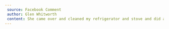 ```yaml
---
 source: Facebook Comment
 author: Glen Whitworth
 content: She came over and cleaned my refrigerator and stove and did an awesome job!!!
---
```



